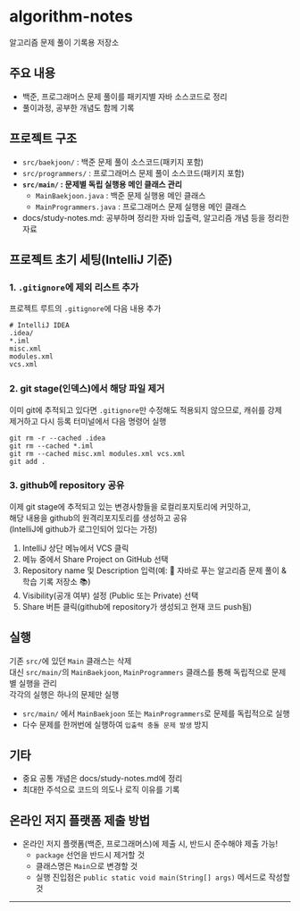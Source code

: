 # algorithm-notes

알고리즘 문제 풀이 기록용 저장소

## 주요 내용
- 백준, 프로그래머스 문제 풀이를 패키지별 자바 소스코드로 정리
- 풀이과정, 공부한 개념도 함께 기록

## 프로젝트 구조
- `src/baekjoon/` : 백준 문제 풀이 소스코드(패키지 포함)
- `src/programmers/` : 프로그래머스 문제 풀이 소스코드(패키지 포함)
- **`src/main/` : 문제별 독립 실행용 메인 클래스 관리**
    - `MainBaekjoon.java` : 백준 문제 실행용 메인 클래스
    - `MainProgrammers.java` : 프로그래머스 문제 실행용 메인 클래스
- docs/study-notes.md: 공부하며 정리한 자바 입출력, 알고리즘 개념 등을 정리한 자료

## 프로젝트 초기 세팅(IntelliJ 기준)
### 1. `.gitignore`에 제외 리스트 추가
프로젝트 루트의 `.gitignore`에 다음 내용 추가
```gitignore
# IntelliJ IDEA
.idea/
*.iml
misc.xml
modules.xml
vcs.xml
```
### 2. git stage(인덱스)에서 해당 파일 제거
이미 git에 추적되고 있다면 `.gitignore`만 수정해도 적용되지 않으므로, 캐쉬를 강제 제거하고 다시 등록
터미널에서 다음 명령어 실행
```shell
git rm -r --cached .idea
git rm --cached *.iml
git rm --cached misc.xml modules.xml vcs.xml
git add .
```

### 3. github에 repository 공유
이제 git stage에 추적되고 있는 변경사항들을 로컬리포지토리에 커밋하고,  
해당 내용을 github의 원격리포지토리를 생성하고 공유  
(IntelliJ에 github가 로그인되어 있다는 가정)
1. IntelliJ 상단 메뉴에서 VCS 클릭
2. 메뉴 중에서 Share Project on GitHub 선택
3. Repository name 및 Description 입력(예: 🚀 자바로 푸는 알고리즘 문제 풀이 & 학습 기록 저장소 📚)
4. Visibility(공개 여부) 설정 (Public 또는 Private) 선택
5. Share 버튼 클릭(github에 repository가 생성되고 현재 코드 push됨)

## 실행
기존 `src/`에 있던 `Main` 클래스는 삭제    
대신 `src/main/`의 `MainBaekjoon`, `MainProgrammers` 클래스를 통해 독립적으로 문제별 실행을 관리    
각각의 실행은 하나의 문제만 실행

- `src/main/` 에서 `MainBaekjoon` 또는 `MainProgrammers`로 문제를 독립적으로 실행
- 다수 문제를 한꺼번에 실행하여 `입출력 충돌 문제 발생` 방지

## 기타
- 중요 공통 개념은 docs/study-notes.md에 정리
- 최대한 주석으로 코드의 의도나 로직 이유를 기록

## 온라인 저지 플랫폼 제출 방법
- 온라인 저지 플랫폼(백준, 프로그래머스)에 제출 시, 반드시 준수해야 제출 가능!
    - `package` 선언을 반드시 제거할 것
    - 클래스명은 `Main`으로 변경할 것
    - 실행 진입점은 `public static void main(String[] args)` 메서드로 작성할 것

---